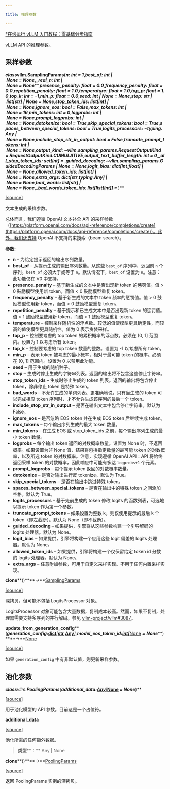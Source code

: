 ```yaml
---

title: 推理参数

---
```



[*在线运行 vLLM 入门教程：零基础分步指南](https://openbayes.com/console/public/tutorials/rXxb5fZFr29?utm_source=vLLM-CNdoc&utm_medium=vLLM-CNdoc-V1&utm_campaign=vLLM-CNdoc-V1-25ap)


vLLM API 的推理参数。


## 采样参数

***class*****vllm.****SamplingParams****(*****n: int = 1*****,*****best_of: int | None = None*****,*****_real_n: int | None = None*****,*****presence_penalty: float = 0.0*****,*****frequency_penalty: float = 0.0*****,*****repetition_penalty: float = 1.0*****,*****temperature: float = 1.0*****,*****top_p: float = 1.0*****,*****top_k: int = -1*****,*****min_p: float = 0.0*****,*****seed: int | None = None*****,*****stop: str | list[str] | None = None*****,*****stop_token_ids: list[int] | None = None*****,*****ignore_eos: bool = False*****,*****max_tokens: int | None = 16*****,*****min_tokens: int = 0*****,*****logprobs: int | None = None*****,*****prompt_logprobs: int | None = None*****,*****detokenize: bool = True*****,*****skip_special_tokens: bool = True*****,*****spaces_between_special_tokens: bool = True*****,*****logits_processors: ~typing.Any | None = None*****,*****include_stop_str_in_output: bool = False*****,*****truncate_prompt_tokens: int | None = None*****,*****output_kind: ~vllm.sampling_params.RequestOutputKind = RequestOutputKind.CUMULATIVE*****,*****output_text_buffer_length: int = 0*****,*****_all_stop_token_ids: set[int] = <factory>*****,*****guided_decoding: ~vllm.sampling_params.GuidedDecodingParams | None = None*****,*****logit_bias: dict[int*****,*****float] | None = None*****,*****allowed_token_ids: list[int] | None = None*****,*****extra_args: dict[str*****,*****typing.Any] | None = None*****,*****bad_words: list[str] | None = None*****,*****_bad_words_token_ids: list[list[int]] = <factory>*****)**

[[source]](https://github.com/vllm-project/vllm/blob/main/vllm/sampling_params.py#L108)


文本生成的采样参数。

总体而言，我们遵循 OpenAI 文本补全 API 的采样参数（[https://platform.openai.com/docs/api-reference/completions/create](https://platform.openai.com/docs/api-reference/completions/create)）。此外，我们还支持 OpenAI 不支持的束搜索（beam search）。


**参数:**

* **n** – 为给定提示返回的输出序列数量。
* **best_of** – 从提示生成的输出序列数量。从这些 `best_of` 序列中，返回前 `n` 个序列。`best_of` 必须大于或等于 `n`。默认情况下，`best_of` 设置为 `n`。注意：此功能仅在 V0 中支持。
* **presence_penalty** – 基于新生成的文本中是否出现新 token 的惩罚值。值 > 0 鼓励模型使用新 token，而值 < 0 鼓励模型重复 token。
* **frequency_penalty** – 基于新生成的文本中 token 频率的惩罚值。值 > 0 鼓励模型使用新 token，而值 < 0 鼓励模型重复 token。
* **repetition_penalty** – 基于提示和已生成文本中是否出现新 token 的惩罚值。值 > 1 鼓励模型使用新 token，而值 < 1 鼓励模型重复 token。
* **temperature** – 控制采样随机性的浮点数。较低的值使模型更具确定性，而较高的值使模型更具随机性。值为 0 表示贪婪采样。
* **top_p** – 控制要考虑的 top token 的累积概率的浮点数。必须在 (0, 1] 范围内。设置为 1 以考虑所有 token。
* **top_k** – 控制要考虑的 top token 数量的整数。设置为 -1 以考虑所有 token。
* **min_p** – 表示 token 被考虑的最小概率，相对于最可能 token 的概率。必须在 [0, 1] 范围内。设置为 0 以禁用此功能。
* **seed** – 用于生成的随机种子。
* **stop** – 生成时停止生成的字符串列表。返回的输出将不包含这些停止字符串。
* **stop_token_ids** – 生成时停止生成的 token 列表。返回的输出将包含停止 token，除非停止 token 是特殊 token。
* **bad_words** – 不允许生成的单词列表。更准确地说，只有当生成的 token 可以完成相应 token 序列时，才不允许生成该序列的最后一个 token。
* **include_stop_str_in_output** – 是否在输出文本中包含停止字符串。默认为 False。
* **ignore_eos** – 是否忽略 EOS token 并在生成 EOS token 后继续生成 token。
* **max_tokens** – 每个输出序列生成的最大 token 数量。
* **min_tokens** – 在生成 EOS 或 stop_token_ids 之前，每个输出序列生成的最小 token 数量。
* **logprobs** – 每个输出 token 返回的对数概率数量。设置为 None 时，不返回概率。如果设置为非 None 值，结果将包括指定数量的最可能 token 的对数概率，以及所选 token 的对数概率。注意，实现遵循 OpenAI API：API 将始终返回采样 token 的对数概率，因此响应中可能有多达 `logprobs+1` 个元素。
* **prompt_logprobs** – 每个提示 token 返回的对数概率数量。
* **detokenize** – 是否对输出进行反 tokenize。默认为 True。
* **skip_special_tokens** – 是否在输出中跳过特殊 token。
* **spaces_between_special_tokens** – 是否在输出中的特殊 token 之间添加空格。默认为 True。
* **logits_processors** – 基于先前生成的 token 修改 logits 的函数列表，可选地以提示 token 作为第一个参数。
* **truncate_prompt_tokens** – 如果设置为整数 k，则仅使用提示的最后 k 个 token（即左截断）。默认为 None（即不截断）。
* **guided_decoding** – 如果提供，引擎将从这些参数构建一个引导解码的 logits 处理器。默认为 None。
* **logit_bias** – 如果提供，引擎将构建一个应用这些 logit 偏差的 logits 处理器。默认为 None。
* **allowed_token_ids** – 如果提供，引擎将构建一个仅保留给定 token id 分数的 logits 处理器。默认为 None。
* **extra_args** – 任意附加参数，可用于自定义采样实现。不用于任何内置采样实现。


**clone****()****→**[SamplingParams](https://docs.vllm.ai/en/latest/api/inference_params.html#vllm.SamplingParams)

[[source]](https://github.com/vllm-project/vllm/blob/main/vllm/sampling_params.py#L529)

深拷贝，但可能不包括 LogitsProcessor 对象。

LogitsProcessor 对象可能包含大量数据，复制成本较高。然而，如果不复制，处理器需要支持多序列的并行解码。参见 [vllm-project/vllm#3087](https://github.com/vllm-project/vllm/issues/3087)。


**update_from_generation_config****(*****generation_config:***[dict](https://docs.python.org/3/library/stdtypes.html#dict)***[***[str](https://docs.python.org/3/library/stdtypes.html#str)***,***[Any](https://docs.python.org/3/library/typing.html#typing.Any)***]*****,*****model_eos_token_id:***[int](https://docs.python.org/3/library/functions.html#int)***|***[None](https://docs.python.org/3/library/constants.html#None) ***=*** ***None*****)****→**[None](https://docs.python.org/3/library/constants.html#None)

[[source]](https://github.com/vllm-project/vllm/blob/main/vllm/sampling_params.py#L446)

如果 `generation_config` 中有非默认值，则更新采样参数。


## 池化参数

***class*****vllm.****PoolingParams****(*****additional_data:***[Any](https://docs.python.org/3/library/typing.html#typing.Any)***|***[None](https://docs.python.org/3/library/constants.html#None) ***=*** ***None*****)**

[[source]](https://github.com/vllm-project/vllm/blob/main/vllm/pooling_params.py#L8)

用于池化模型的 API 参数。目前这是一个占位符。


**additional_data**

[[source]](https://github.com/vllm-project/vllm/blob/main/vllm/pooling_params.py#L8)

池化所需的任何额外数据。


>**类型****：**
>Any | None

**clone****()****→**[PoolingParams](https://docs.vllm.ai/en/latest/api/inference_params.html#vllm.PoolingParams)

[[source]](https://github.com/vllm-project/vllm/blob/main/vllm/pooling_params.py#L19)

返回 PoolingParams 实例的深拷贝。

